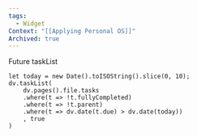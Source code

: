 ```yaml
---
tags:
  - Widget
Context: "[[Applying Personal OS]]"
Archived: true
---
```




Future taskList

```dataviewjs 
let today = new Date().toISOString().slice(0, 10);
dv.taskList(
	dv.pages().file.tasks
	.where(t => !t.fullyCompleted)
	.where(t => !t.parent)
	.where(t => dv.date(t.due) > dv.date(today))
	, true
) 
```
